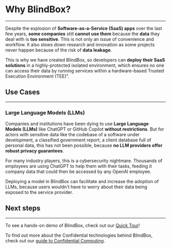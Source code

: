 # Why BlindBox?
________________

Despite the explosion of **Software-as-a-Service (SaaS) apps** over the last few years, **some companies** still **cannot use them** because the **data** they deal with is **too sensitive**. This is not only an issue of convenience and workflow. It also slows down research and innovation as some projects never happen because of the risk of **data leakage**. 

This is why we have created BlindBox, so developers can **deploy their SaaS solutions** in a highly-protected isolated environment, which ensures no one can access their data by running services within a hardware-based Trusted Execution Environment (TEE)”.

## Use Cases
_________________________________________

### Large Language Models (LLMs)

Companies and institutions have been dying to use **Large Language Models (LLMs)** like ChatGPT or GitHub Copilot **without restrictions**. But for actors with sensitive data like the codebase of a software under development, a classified government report, a client database full of personal data, this has not been possible, because **no LLM providers offer robust privacy guarantees**. 

For many industry players, this is a cybersecurity nightmare. Thousands of employees are using ChatGPT to help them with their tasks, feeding it company data that could then be accessed by any OpenAI employee.

Deploying a model in BlindBox can facilitate and increase the adoption of LLMs, because users wouldn't have to worry about their data being exposed to the service provider. 

## Next steps 
____________________________

To see a hands-on demo of BlindBox, check out our [Quick Tour](../getting-started/quick-tour.ipynb)!

To find out more about the Confidential technologies behind BlindBox, check out our [guide to Confidential Computing](../getting-started/confidential_computing.md).
